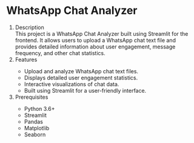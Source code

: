 # WhatsApp Chat Analyzer
<ol>
  <li>Description</li>
  This project is a WhatsApp Chat Analyzer built using Streamlit for the frontend. It allows users to upload a WhatsApp chat text file and provides detailed information about user engagement, message frequency, and other chat statistics.
  <li>Features</li>
  <ul>
    <li>Upload and analyze WhatsApp chat text files.</li>
    <li>Displays detailed user engagement statistics.</li>
    <li>Interactive visualizations of chat data.</li>
    <li>Built using Streamlit for a user-friendly interface.</li>
  </ul>
  <li>Prerequisites</li>
  <ul>
    <li>Python 3.6+</li>
    <li>Streamlit</li>
    <li>Pandas</li>
    <li>Matplotlib</li>
    <li>Seaborn</li>
  </ul>
</ol>
